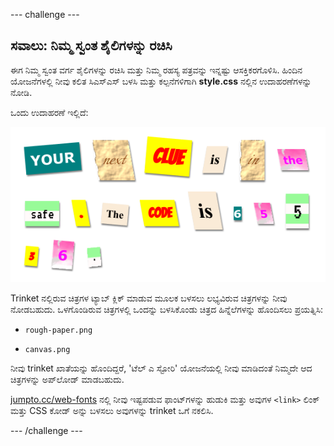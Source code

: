 --- challenge ---

## ಸವಾಲು: ನಿಮ್ಮ ಸ್ವಂತ ಶೈಲಿಗಳನ್ನು ರಚಿಸಿ

ಈಗ ನಿಮ್ಮ ಸ್ವಂತ ವರ್ಗ ಶೈಲಿಗಳನ್ನು ರಚಿಸಿ ಮತ್ತು ನಿಮ್ಮ ರಹಸ್ಯ ಪತ್ರವನ್ನು ಇನ್ನಷ್ಟು ಆಸಕ್ತಿಕರಗೊಳಿಸಿ. ಹಿಂದಿನ ಯೋಜನೆಗಳಲ್ಲಿ ನೀವು ಕಲಿತ ಸಿಎಸ್ಎಸ್ ಬಳಸಿ ಮತ್ತು ಕಲ್ಪನೆಗಳಿಗಾಗಿ **style.css** ನಲ್ಲಿನ ಉದಾಹರಣೆಗಳನ್ನು ನೋಡಿ.

ಒಂದು ಉದಾಹರಣೆ ಇಲ್ಲಿದೆ:

![ಸ್ಕ್ರೀನ್‍ಶಾಟ್](images/letter-fonts-challenge3.png)

Trinket ನಲ್ಲಿರುವ ಚಿತ್ರಗಳ ಟ್ಯಾಬ್ ಕ್ಲಿಕ್ ಮಾಡುವ ಮೂಲಕ ಬಳಸಲು ಲಭ್ಯವಿರುವ ಚಿತ್ರಗಳನ್ನು ನೀವು ನೋಡಬಹುದು. ಒಳಗೊಂಡಿರುವ ಚಿತ್ರಗಳಲ್ಲಿ ಒಂದನ್ನು ಬಳಸಿಕೊಂಡು ಚಿತ್ರದ ಹಿನ್ನೆಲೆಗಳನ್ನು ಹೊಂದಿಸಲು ಪ್ರಯತ್ನಿಸಿ:

+ `rough-paper.png`

+ `canvas.png`

ನೀವು trinket ಖಾತೆಯನ್ನು ಹೊಂದಿದ್ದರೆ, 'ಟೆಲ್ ಎ ಸ್ಟೋರಿ' ಯೋಜನೆಯಲ್ಲಿ ನೀವು ಮಾಡಿದಂತೆ ನಿಮ್ಮದೇ ಆದ ಚಿತ್ರಗಳನ್ನು ಅಪ್‌ಲೋಡ್ ಮಾಡಬಹುದು.

<a href="http://jumpto.cc/web-fonts" target="_blank">jumpto.cc/web-fonts</a> ನಲ್ಲಿ ನೀವು ಇಷ್ಟಪಡುವ ಫಾಂಟ್‌ಗಳನ್ನು ಹುಡುಕಿ ಮತ್ತು ಅವುಗಳ `<link>` ಲಿಂಕ್ ಮತ್ತು CSS ಕೋಡ್ ಅನ್ನು ಬಳಸಲು ಅವುಗಳನ್ನು trinket ಒಗೆ ನಕಲಿಸಿ.

--- /challenge ---